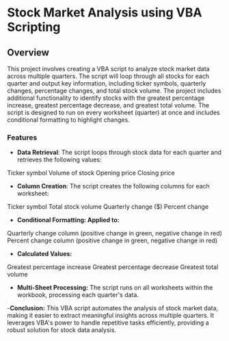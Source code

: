 # Stock Market Analysis using VBA Scripting

## Overview
This project involves creating a VBA script to analyze stock market data across multiple quarters. The script will loop through all stocks for each quarter and output key information, including ticker symbols, quarterly changes, percentage changes, and total stock volume. The project includes additional functionality to identify stocks with the greatest percentage increase, greatest percentage decrease, and greatest total volume. The script is designed to run on every worksheet (quarter) at once and includes conditional formatting to highlight changes.

### Features
- **Data Retrieval**: The script loops through stock data for each quarter and retrieves the following values:

Ticker symbol
Volume of stock
Opening price
Closing price

- **Column Creation**: The script creates the following columns for each worksheet:

Ticker symbol
Total stock volume
Quarterly change ($)
Percent change

- **Conditional Formatting: Applied to:**

Quarterly change column (positive change in green, negative change in red)
Percent change column (positive change in green, negative change in red)

- **Calculated Values:**

Greatest percentage increase
Greatest percentage decrease
Greatest total volume

- **Multi-Sheet Processing:** The script runs on all worksheets within the workbook, processing each quarter's data.


-**Conclusion:**
This VBA script automates the analysis of stock market data, making it easier to extract meaningful insights across multiple quarters. It leverages VBA's power to handle repetitive tasks efficiently, providing a robust solution for stock data analysis.

